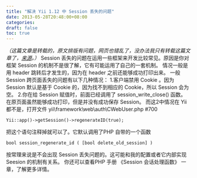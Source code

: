 ```yaml
---
title: "解决 Yii 1.12 中 Session 丢失的问题"
date: 2013-05-28T20:48:00+08:00
categories: 
draft: false
toc: true
---
```


_（这篇文章是转载的，原文排版有问题，网页也错乱了，没办法我只有转载这篇文章了，[来源](http://www.woqilin.net/2012/12/yii-112-session.html)。）_ Session 丢失的问题在运用一些框架来开发比较常见。原因是你对框架 Session 的机制不是很了解，它有可能运用了自己的一套机制。 情况一般是用 header 跳转后才发生的，因为在 header 之前还能够成功打印出来。 一般 Session 跨页面丢失的问题有以下几种情况： 1.客户端禁用 Cookie 。因为 Session 默认是基于 Cookie 的，因为找不到相应的 Cookie，所以 Session 会为空。 2.你在给 Session 赋值时，前面已经调用了 session_write_close() 函数。在原页面虽然能够成功打印，但是并没有成功保存 Session。 而这2中情况在 Yii 都不是，打开文件 yii\framework\web\auth\CWebUser.php #700 
    
    
    Yii::app()->getSession()->regenerateID(true);

把这个语句注释掉就可以了。它默认调用了PHP 自带的一个函数 
    
    
    bool session_regenerate_id ( [bool delete_old_session] )

按常理来说是不会出现 Session 丢失问题的。这可能和我的配置或者它内部实现 Seesion 的机制有关系。 你还可以查看PHP 手册 《Session 会话处理函数》 一章，了解更多详情。